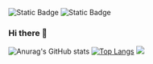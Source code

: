 ![Static Badge](https://img.shields.io/badge/Twitter-Kopie_klar-blue?link=twitter.com%2Fkopie_klar) ![Static Badge](https://img.shields.io/badge/Discord-at_clear-darkblue?link=https%3A%2F%2Fdiscord.com%2Fusers%2F822458692473323560)





### Hi there 👋

![Anurag's GitHub stats](https://github-readme-stats.vercel.app/api?username=Quantum8060&show_icons=true&theme=radical)
[![Top Langs](https://github-readme-stats.vercel.app/api/top-langs/?username=Quantum8060&layout=compact&theme=radical)](https://github.com/anuraghazra/github-readme-stats)
![](http://github-profile-summary-cards.vercel.app/api/cards/most-commit-language?username=Quantum8060&theme=radical)